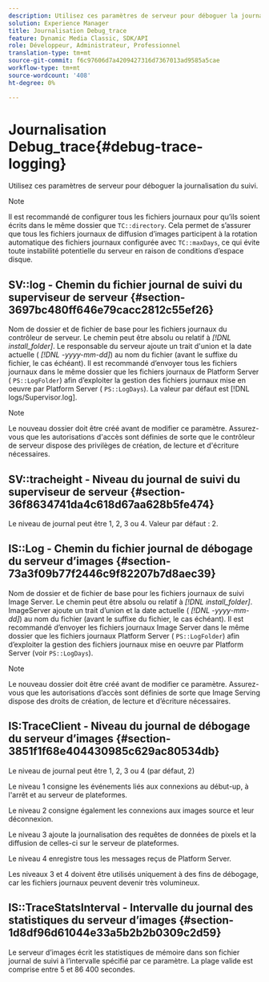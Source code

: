 ```yaml
---
description: Utilisez ces paramètres de serveur pour déboguer la journalisation du suivi.
solution: Experience Manager
title: Journalisation Debug_trace
feature: Dynamic Media Classic, SDK/API
role: Développeur, Administrateur, Professionnel
translation-type: tm+mt
source-git-commit: f6c97606d7a4209427316d7367013ad9585a5cae
workflow-type: tm+mt
source-wordcount: '408'
ht-degree: 0%

---
```



# Journalisation Debug_trace{#debug-trace-logging}

Utilisez ces paramètres de serveur pour déboguer la journalisation du suivi.

>[!NOTE]
>
>Il est recommandé de configurer tous les fichiers journaux pour qu’ils soient écrits dans le même dossier que `TC::directory`. Cela permet de s’assurer que tous les fichiers journaux de diffusion d’images participent à la rotation automatique des fichiers journaux configurée avec `TC::maxDays`, ce qui évite toute instabilité potentielle du serveur en raison de conditions d’espace disque.

## SV::log - Chemin du fichier journal de suivi du superviseur de serveur {#section-3697bc480ff646e79cacc2812c55ef26}

Nom de dossier et de fichier de base pour les fichiers journaux du contrôleur de serveur. Le chemin peut être absolu ou relatif à *[!DNL install_folder]*. Le responsable du serveur ajoute un trait d&#39;union et la date actuelle ( *[!DNL -yyyy-mm-dd]*) au nom du fichier (avant le suffixe du fichier, le cas échéant). Il est recommandé d’envoyer tous les fichiers journaux dans le même dossier que les fichiers journaux de Platform Server ( `PS::LogFolder`) afin d’exploiter la gestion des fichiers journaux mise en oeuvre par Platform Server ( `PS::LogDays`). La valeur par défaut est [!DNL logs/Supervisor.log].

>[!NOTE]
>
>Le nouveau dossier doit être créé avant de modifier ce paramètre. Assurez-vous que les autorisations d&#39;accès sont définies de sorte que le contrôleur de serveur dispose des privilèges de création, de lecture et d&#39;écriture nécessaires.

## SV::tracheight - Niveau du journal de suivi du superviseur de serveur {#section-36f8634741da4c618d67aa628b5fe474}

Le niveau de journal peut être 1, 2, 3 ou 4. Valeur par défaut : 2.

## IS::Log - Chemin du fichier journal de débogage du serveur d’images {#section-73a3f09b77f2446c9f82207b7d8aec39}

Nom de dossier et de fichier de base pour les fichiers journaux de suivi Image Server. Le chemin peut être absolu ou relatif à *[!DNL install_folder]*. ImageServer ajoute un trait d’union et la date actuelle ( *[!DNL -yyyy-mm-dd]*) au nom du fichier (avant le suffixe du fichier, le cas échéant). Il est recommandé d’envoyer les fichiers journaux Image Server dans le même dossier que les fichiers journaux Platform Server ( `PS::LogFolder`) afin d’exploiter la gestion des fichiers journaux mise en oeuvre par Platform Server (voir `PS::LogDays`).

>[!NOTE]
>
>Le nouveau dossier doit être créé avant de modifier ce paramètre. Assurez-vous que les autorisations d’accès sont définies de sorte que Image Serving dispose des droits de création, de lecture et d’écriture nécessaires.

## IS:TraceClient - Niveau du journal de débogage du serveur d’images {#section-3851f1f68e404430985c629ac80534db}

Le niveau de journal peut être 1, 2, 3 ou 4 (par défaut, 2)

Le niveau 1 consigne les événements liés aux connexions au début-up, à l&#39;arrêt et au serveur de plateformes.

Le niveau 2 consigne également les connexions aux images source et leur déconnexion.

Le niveau 3 ajoute la journalisation des requêtes de données de pixels et la diffusion de celles-ci sur le serveur de plateformes.

Le niveau 4 enregistre tous les messages reçus de Platform Server.

Les niveaux 3 et 4 doivent être utilisés uniquement à des fins de débogage, car les fichiers journaux peuvent devenir très volumineux.

## IS::TraceStatsInterval - Intervalle du journal des statistiques du serveur d’images {#section-1d8df96d61044e33a5b2b2b0309c2d59}

Le serveur d’images écrit les statistiques de mémoire dans son fichier journal de suivi à l’intervalle spécifié par ce paramètre. La plage valide est comprise entre 5 et 86 400 secondes.
